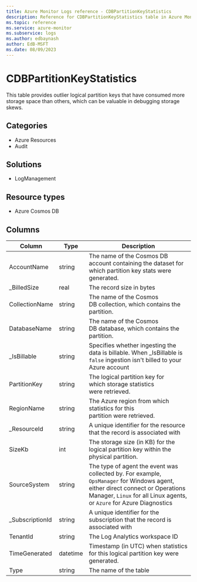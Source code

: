 ```yaml
---
title: Azure Monitor Logs reference - CDBPartitionKeyStatistics
description: Reference for CDBPartitionKeyStatistics table in Azure Monitor Logs.
ms.topic: reference
ms.service: azure-monitor
ms.subservice: logs
ms.author: edbaynash
author: EdB-MSFT
ms.date: 08/09/2023
---
```


# CDBPartitionKeyStatistics

This table provides outlier logical partition keys that have consumed more storage space than others, which can be valuable in debugging storage skews.

## Categories

- Azure Resources
- Audit
## Solutions

- LogManagement
## Resource types

- Azure Cosmos DB




## Columns

| Column | Type | Description |
|---|---|---|
| AccountName | string | The name of the Cosmos DB account containing the dataset for which partition key stats were generated. |
| _BilledSize | real | The record size in bytes |
| CollectionName | string | The name of the Cosmos DB collection, which contains the partition. |
| DatabaseName | string | The name of the Cosmos DB database, which contains the partition. |
| _IsBillable | string | Specifies whether ingesting the data is billable. When _IsBillable is `false` ingestion isn't billed to your Azure account |
| PartitionKey | string | The logical partition key for which storage statistics were retrieved. |
| RegionName | string | The Azure region from which statistics for this partition were retrieved. |
| _ResourceId | string | A unique identifier for the resource that the record is associated with |
| SizeKb | int | The storage size (in KB) for the logical partition key within the physical partition. |
| SourceSystem | string | The type of agent the event was collected by. For example, `OpsManager` for Windows agent, either direct connect or Operations Manager, `Linux` for all Linux agents, or `Azure` for Azure Diagnostics |
| _SubscriptionId | string | A unique identifier for the subscription that the record is associated with |
| TenantId | string | The Log Analytics workspace ID |
| TimeGenerated | datetime | Timestamp (in UTC) when statistics for this logical partition key were generated. |
| Type | string | The name of the table |
